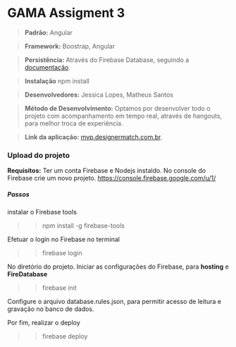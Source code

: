 # GAMA Assigment 3

> **Padrão:** Angular

> **Framework:** Boostrap, Angular

> **Persistência:** Através do Firebase Database, seguindo a [documentação](https://github.com/angular/angularfire2).

> **Instalação** npm install 

> **Desenvolvedores:** Jessica Lopes, Matheus Santos

>  **Método de Desenvolvimento:**  Optamos por desenvolver todo o projeto com  acompanhamento em tempo real, através de hangouts, para melhor troca de experiência.

>  **Link da aplicação:** [mvp.designermatch.com.br](https://mvp.designermatch.com.br/).
 
### Upload do projeto

**Requisitos:**   Ter um conta Firebase e Nodejs instaldo.
No console do Firebase crie um novo projeto. https://console.firebase.google.com/u/1/


##### Passos

instalar o Firebase tools
>> npm install -g firebase-tools

Efetuar o login no Firebase no terminal
>> firebase login

No diretório do projeto. Iniciar as configurações do Firebase, para **hosting** e **FireDatabase**
>>  firebase init

Configure o arquivo database.rules.json, para permitir acesso de leitura e gravação no banco de dados.

Por fim, realizar o deploy
>> firebase deploy
